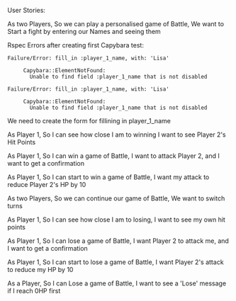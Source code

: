 

User Stories:

As two Players,
So we can play a personalised game of Battle,
We want to Start a fight by entering our Names and seeing them

Rspec Errors after creating first Capybara test:

```
Failure/Error: fill_in :player_1_name, with: 'Lisa'

     Capybara::ElementNotFound:
       Unable to find field :player_1_name that is not disabled
```
```
Failure/Error: fill_in :player_1_name, with: 'Lisa'

     Capybara::ElementNotFound:
       Unable to find field :player_1_name that is not disabled
```
We need to create the form for fillining in player_1_name



As Player 1,
So I can see how close I am to winning
I want to see Player 2's Hit Points

As Player 1,
So I can win a game of Battle,
I want to attack Player 2, and I want to get a confirmation

As Player 1,
So I can start to win a game of Battle,
I want my attack to reduce Player 2's HP by 10

As two Players,
So we can continue our game of Battle,
We want to switch turns

As Player 1,
So I can see how close I am to losing,
I want to see my own hit points

As Player 1,
So I can lose a game of Battle,
I want Player 2 to attack me, and I want to get a confirmation

As Player 1,
So I can start to lose a game of Battle,
I want Player 2's attack to reduce my HP by 10

As a Player,
So I can Lose a game of Battle,
I want to see a 'Lose' message if I reach 0HP first